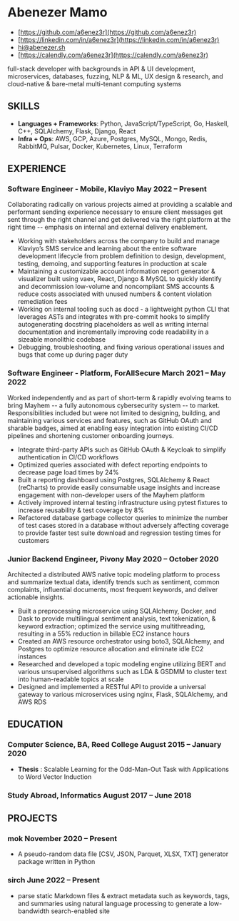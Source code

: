 <!-- The (first) h1 will be used as the <title> of the HTML page -->
# Abenezer Mamo

<!-- The unordered list immediately after the h1 will be formatted on a single
line. It is intended to be used for contact details -->
- [https://github.com/a6enez3r](https://github.com/a6enez3r)
- [https://linkedin.com/in/a6enez3r](https://linkedin.com/in/a6enez3r)
- [hi@abenezer.sh](mailto:hi@abenezer.sh)
- [https://calendly.com/a6enez3r](https://calendly.com/a6enez3r)

<!-- The paragraph after the h1 and ul and before the first h2 is optional. It
is intended to be used for a short summary. -->
full-stack developer with backgrounds in API & UI development, microservices, databases, fuzzing, NLP & ML, UX design & research, and cloud-native & bare-metal multi-tenant computing systems

## SKILLS

- **Languages + Frameworks**: Python, JavaScript/TypeScript, Go, Haskell, C++, SQLAlchemy, Flask, Django, React
- **Infra + Ops**: AWS, GCP, Azure, Postgres, MySQL, Mongo, Redis, RabbitMQ, Pulsar, Docker, Kubernetes, Linux, Terraform

## EXPERIENCE

<!-- You have to wrap the "left" and "right" half of these headings in spans by
hand -->
### <span>Software Engineer - Mobile, Klaviyo </span> <span>May 2022 – Present</span>

Collaborating radically on various projects aimed at providing a scalable and performant sending experience necessary to ensure client messages get sent through the right channel and get delivered via the right platform at the right time -- emphasis on internal and external delivery enablement.

- Working with stakeholders across the company to build and manage Klaviyo’s SMS service and learning about the entire software development lifecycle from problem definition to design, development, testing, demoing, and supporting features in production at scale
- Maintaining a customizable account information report generator & visualizer built using vaex, React, Django & MySQL to quickly identify and decommission low-volume and noncompliant SMS accounts & reduce costs associated with unused numbers & content violation remediation fees
- Working on internal tooling such as docd - a lightweight python CLI that leverages ASTs and integrates with pre-commit hooks to simplify autogenerating docstring placeholders as well as writing internal documentation and incrementally improving code readability in a sizeable monolithic codebase
- Debugging, troubleshooting, and fixing various operational issues and bugs that come up during pager duty

### <span>Software Engineer - Platform, ForAllSecure </span> <span>March 2021 – May 2022</span>

Worked independently and as part of short-term & rapidly evolving teams to bring Mayhem -- a fully autonomous cybersecurity system -- to market. Responsibilities included but were not limited to designing, building, and maintaining various services and features, such as GitHub OAuth and sharable badges, aimed at enabling easy integration into existing CI/CD pipelines and shortening customer onboarding journeys.

- Integrate third-party APIs such as GitHub OAuth & Keycloak to simplify authentication in CI/CD workflows
- Optimized queries associated with defect reporting endpoints to decrease page load times by 24%
- Built a reporting dashboard using Postgres, SQLAlchemy & React (reCharts) to provide easily consumable usage insights and increase engagement with non-developer users of the Mayhem platform
- Actively improved internal testing infrastructure using pytest fixtures to increase reusability & test coverage by 8%
- Refactored database garbage collector queries to minimize the number of test cases stored in a database without adversely affecting coverage to provide faster test suite download and regression testing times for customers

### <span>Junior Backend Engineer, Pivony </span> <span>May 2020 – October 2020</span>

Architected a distributed AWS native topic modeling platform to process and summarize textual data, identify trends such as sentiment, common complaints, influential documents, most frequent keywords, and deliver actionable insights.

- Built a preprocessing microservice using SQLAlchemy, Docker, and Dask to provide multilingual sentiment analysis, text tokenization, & keyword extraction; optimized the service using multithreading, resulting in a 55% reduction in billable EC2 instance hours
- Created an AWS resource orchestrator using boto3, SQLAlchemy, and Postgres to optimize resource allocation and eliminate idle EC2 instances
- Researched and developed a topic modeling engine utilizing BERT and various unsupervised algorithms such as LDA & GSDMM to cluster text into human-readable topics at scale
- Designed and implemented a RESTful API to provide a universal gateway to various microservices using nginx, Flask, SQLAlchemy, and AWS RDS

## EDUCATION

### <span>Computer Science, BA, Reed College</span> <span>August 2015 – January 2020</span>

- **Thesis** : Scalable Learning for the Odd-Man-Out Task with Applications to Word Vector Induction

### <span>Study Abroad, Informatics</span> <span>August 2017 – June 2018</span>

## PROJECTS

### <span>mok</span> <span>November 2020 – Present</span>

- A pseudo-random data file [CSV, JSON, Parquet, XLSX, TXT] generator package written in Python

### <span>sirch</span> <span>June 2022 – Present</span>

- parse static Markdown files & extract metadata such as keywords, tags, and summaries using natural language processing to generate a low-bandwidth search-enabled site